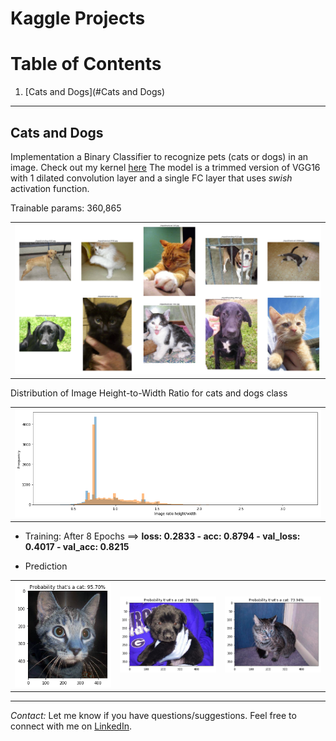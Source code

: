 # Kaggle Projects 


# Table of Contents
1. [Cats and Dogs](#Cats and Dogs)


--------------
## Cats and Dogs
Implementation a Binary Classifier to recognize pets (cats or dogs) in an image.
Check out my kernel [here](https://www.kaggle.com/jmlbeaujour/cats-dogs-trimmed-vgg16-with-dilated-convolution)
The model is a trimmed version of VGG16 with 1 dilated convolution layer and a single FC layer that uses *swish* activation function. 

Trainable params: 360,865


<table style="border=0px solid #000"><tr><td>
<img src="cats_dogs/imgs_readme/1.png" alt="" style="width: 600px;"/>
</td>
</tr>
</table>

Distribution of Image Height-to-Width Ratio for cats and dogs class
<table style="border=0px solid #000"><tr><td>
<img src="cats_dogs/imgs_readme/ratio.png" alt="" style="width: 600px;"/>
</td></tr>
</table>

* Training:
After 8 Epochs ==> **loss: 0.2833 - acc: 0.8794 - val_loss: 0.4017 - val_acc: 0.8215**

* Prediction

<table style="border=0px solid #000"><tr><td>
<img src="cats_dogs/imgs_readme/2.png" alt="" style="width: 400px;"/>
</td><td>
<img src="cats_dogs/imgs_readme/3.png" alt="" style="width: 400px;"/>
</td>
<td>
<img src="cats_dogs/imgs_readme/4.png" alt="" style="width: 400px;"/>
</td>
</tr>
</table>

---

*Contact:*
Let me know if you have questions/suggestions. Feel free to connect with me on [LinkedIn](https://www.linkedin.com/in/jmlbeaujour/).